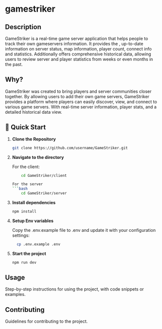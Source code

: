 # gamestriker

## Description
GameStriker is a real-time game server application that helps people to track their own gameservers information. It provides the , up-to-date information on server status, map information, player count, connect info and statistics. Additionally offers comprehensive historical data, allowing users to review server and player statistics from weeks or even months in the past.

## Why?
GameStriker was created to bring players and server communities closer together. By allowing users to add their own game servers, GameStriker provides a platform where players can easily discover, view, and connect to various game servers. With real-time server information, player stats, and a detailed historical data view.

## 🚀 Quick Start 
1. **Clone the Repository**  

   ```bash 
   git clone https://github.com/username/GameStriker.git

2. **Navigate to the directory** 

    For the client:
    ```bash
        cd GameStriker/client

    For the server
    ```bash
        cd GameStriker/server

3. **Install dependencies**
    ```bash
   npm install
4. **Setup Env variables**
    
    Copy the .env.example file to .env and update it with your configuration settings:
    ```bash
      cp .env.example .env

4. **Start the project**
    ```bash
    npm run dev


## Usage
Step-by-step instructions for using the project, with code snippets or examples.

## Contributing
Guidelines for contributing to the project.

